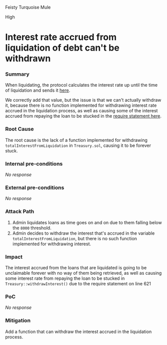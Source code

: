 Feisty Turquoise Mule

High

# Interest rate accrued from liquidation of debt can't be withdrawn

### Summary

When liquidating, the protocol calculates the interest rate up until the time of liquidation and sends it [here](https://github.com/sherlock-audit/2024-11-autonomint/blob/main/Blockchain/Blockchian/contracts/Core_logic/borrowLiquidation.sol#L272).

We correctly add that value, but the issue is that we can't actually withdraw it, because there is no function implemented for withdrawing interest rate accrued in the liquidation process, as well as causing some of the interest accrued from repaying the loan to be stucked in the [require statement here](https://github.com/sherlock-audit/2024-11-autonomint/blob/main/Blockchain/Blockchian/contracts/Core_logic/Treasury.sol#L621).

### Root Cause

The root cause is the lack of a function implemented for withdrawing `totalInterestFromLiquidation` in `Treasury.sol`, causing it to be forever stuck.

### Internal pre-conditions

_No response_

### External pre-conditions

_No response_

### Attack Path

1. Admin liquidates loans as time goes on and on due to them falling below the `8000` threshold.
2. Admin decides to withdraw the interest that's accrued in the variable `totalInterestFromLiquidation`, but there is no such function implemented for withdrawing interest.

### Impact

The interest accrued from the loans that are liquidated is going to be unclaimable forever with no way of them being retrieved, as well as causing some interest rate from repaying the loan to be stucked in `Treasury::withdrawInterest()` due to the require statement on line 621

### PoC

_No response_

### Mitigation

Add a function that can withdraw the interest accrued in the liquidation process.